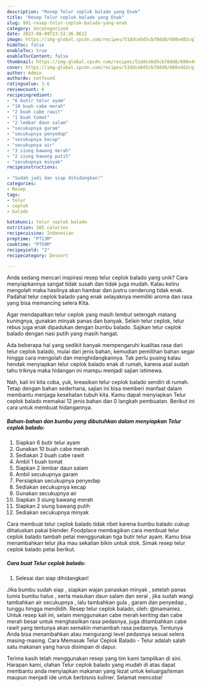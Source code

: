 ```yaml
---
description: "Resep Telur ceplok balado yang Enak"
title: "Resep Telur ceplok balado yang Enak"
slug: 991-resep-telur-ceplok-balado-yang-enak
category: Uncategorized
date: 2022-08-09T23:52:36.861Z
image: https://img-global.cpcdn.com/recipes/51ddcebd5cb78dd8/680x482cq70/telur-ceplok-balado-foto-resep-utama.jpg
hideToc: false
enableToc: true
enableTocContent: false
thumbnail: https://img-global.cpcdn.com/recipes/51ddcebd5cb78dd8/680x482cq70/telur-ceplok-balado-foto-resep-utama.jpg
cover: https://img-global.cpcdn.com/recipes/51ddcebd5cb78dd8/680x482cq70/telur-ceplok-balado-foto-resep-utama.jpg
author: Admin
authorAv: notfound
ratingvalue: 3.6
reviewcount: 6
recipeingredient:
- "6 butir telur ayam"
- "10 buah cabe merah"
- "2 buah cabe rawit"
- "1 buah tomat"
- "2 lembar daun salam"
- "secukupnya garam"
- "secukupnya penyedap"
- "secukupnya kecap"
- "secukupnya air"
- "3 siung bawang merah"
- "2 siung bawang putih"
- "secukupnya minyak"
recipeinstructions:

- "Sudah jadi dan siap dihidangkan!"
categories:
- Resep
tags:
- telur
- ceplok
- balado

katakunci: telur ceplok balado 
nutrition: 165 calories
recipecuisine: Indonesian
preptime: "PT13M"
cooktime: "PT59M"
recipeyield: "2"
recipecategory: Dessert

---
```





Anda sedang mencari inspirasi resep telur ceplok balado yang unik? Cara menyiapkannya sangat tidak susah dan tidak juga mudah. Kalau keliru mengolah maka hasilnya akan hambar dan justru cenderung tidak enak. Padahal telur ceplok balado yang enak selayaknya memiliki aroma dan rasa yang bisa memancing selera Kita.





Agar mendapatkan telur ceplok yang masih lembut setengah matang kuningnya, gunakan minyak panas dan banyak. Selain telur ceplok, telur rebus juga enak dipadukan dengan bumbu balado. Sajikan telur ceplok balado dengan nasi putih yang masih hangat.

Ada beberapa hal yang sedikit banyak mempengaruhi kualitas rasa dari telur ceplok balado, mulai dari jenis bahan, kemudian pemilihan bahan segar hingga cara mengolah dan menghidangkannya. Tak perlu pusing kalau hendak menyiapkan telur ceplok balado enak di rumah, karena asal sudah tahu triknya maka hidangan ini mampu menjadi sajian istimewa.






Nah, kali ini kita coba, yuk, kreasikan telur ceplok balado sendiri di rumah. Tetap dengan bahan sederhana, sajian ini bisa memberi manfaat dalam membantu menjaga kesehatan tubuh kita. Kamu dapat menyiapkan Telur ceplok balado memakai 12 jenis bahan dan 0 langkah pembuatan. Berikut ini cara untuk membuat hidangannya.

<!--inarticleads1-->

##### Bahan-bahan dan bumbu yang dibutuhkan dalam menyiapkan Telur ceplok balado:

1. Siapkan 6 butir telur ayam
1. Gunakan 10 buah cabe merah
1. Sediakan 2 buah cabe rawit
1. Ambil 1 buah tomat
1. Siapkan 2 lembar daun salam
1. Ambil secukupnya garam
1. Persiapkan secukupnya penyedap
1. Sediakan secukupnya kecap
1. Gunakan secukupnya air
1. Siapkan 3 siung bawang merah
1. Siapkan 2 siung bawang putih
1. Sediakan secukupnya minyak


Cara membuat telur ceplok balado tidak ribet karena bumbu balado cukup dihaluskan pakai blender. Foodplace membagikan cara membuat telur ceplok balado tambah petai menggunakan tiga butir telur ayam. Kamu bisa menambahkan telur jika mau sekalian bikin untuk stok. Simak resep telur ceplok balado petai berikut. 

<!--inarticleads2-->

##### Cara buat Telur ceplok balado:


1. Selesai dan siap dihidangkan!

Jika bumbu sudah siap , siapkan wajan panaskan minyak , setelah panas tumis bumbu halus , serta masukan daun salam dan serai , jika sudah wangi tambahkan air secukupnya , lalu tambahkan gula , garam dan penyedap , tunggu hingga mendidih. Resep telur ceplok balado, oleh: @inamaniez. Untuk resep kali ini, selain menggunakan cabe merah keriting dan cabe merah besar untuk menghasilkan rasa pedasnya, juga ditambahkan cabe rawit yang tentunya akan semakin menambah rasa pedasnya. Tentunya Anda bisa menambahkan atau mengurangi level pedasnya sesuai selera masing-masing. Cara Memasak Telur Ceplok Balado - Telur adalah salah satu makanan yang harus disimpan di dapur. 

Terima kasih telah menggunakan resep yang tim kami tampilkan di sini. Harapan kami, olahan Telur ceplok balado yang mudah di atas dapat membantu anda menyiapkan makanan yang lezat untuk keluarga/teman maupun menjadi ide untuk berbisnis kuliner. Selamat mencoba!
